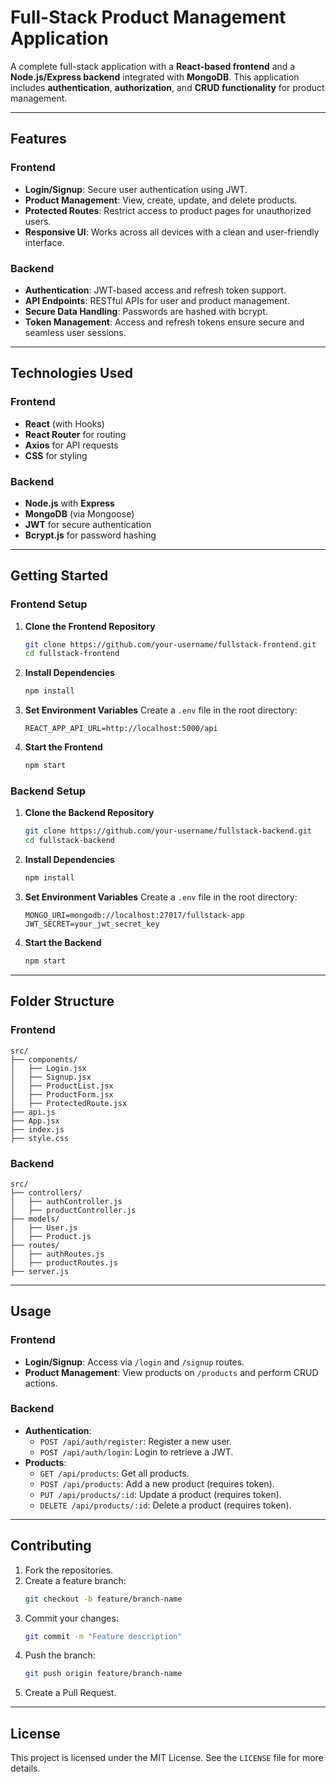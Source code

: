 # Full-Stack Product Management Application

A complete full-stack application with a **React-based frontend** and a **Node.js/Express backend** integrated with **MongoDB**. This application includes **authentication**, **authorization**, and **CRUD functionality** for product management.

---

## Features

### Frontend
- **Login/Signup**: Secure user authentication using JWT.
- **Product Management**: View, create, update, and delete products.
- **Protected Routes**: Restrict access to product pages for unauthorized users.
- **Responsive UI**: Works across all devices with a clean and user-friendly interface.

### Backend
- **Authentication**: JWT-based access and refresh token support.
- **API Endpoints**: RESTful APIs for user and product management.
- **Secure Data Handling**: Passwords are hashed with bcrypt.
- **Token Management**: Access and refresh tokens ensure secure and seamless user sessions.

---

## Technologies Used

### Frontend
- **React** (with Hooks)
- **React Router** for routing
- **Axios** for API requests
- **CSS** for styling

### Backend
- **Node.js** with **Express**
- **MongoDB** (via Mongoose)
- **JWT** for secure authentication
- **Bcrypt.js** for password hashing

---

## Getting Started

### Frontend Setup

1. **Clone the Frontend Repository**
   ```bash
   git clone https://github.com/your-username/fullstack-frontend.git
   cd fullstack-frontend
   ```

2. **Install Dependencies**
   ```bash
   npm install
   ```

3. **Set Environment Variables**
   Create a `.env` file in the root directory:
   ```
   REACT_APP_API_URL=http://localhost:5000/api
   ```

4. **Start the Frontend**
   ```bash
   npm start
   ```

### Backend Setup

1. **Clone the Backend Repository**
   ```bash
   git clone https://github.com/your-username/fullstack-backend.git
   cd fullstack-backend
   ```

2. **Install Dependencies**
   ```bash
   npm install
   ```

3. **Set Environment Variables**
   Create a `.env` file in the root directory:
   ```
   MONGO_URI=mongodb://localhost:27017/fullstack-app
   JWT_SECRET=your_jwt_secret_key
   ```

4. **Start the Backend**
   ```bash
   npm start
   ```

---

## Folder Structure

### Frontend
```
src/
├── components/
│   ├── Login.jsx
│   ├── Signup.jsx
│   ├── ProductList.jsx
│   ├── ProductForm.jsx
│   ├── ProtectedRoute.jsx
├── api.js
├── App.jsx
├── index.js
├── style.css
```

### Backend
```
src/
├── controllers/
│   ├── authController.js
│   ├── productController.js
├── models/
│   ├── User.js
│   ├── Product.js
├── routes/
│   ├── authRoutes.js
│   ├── productRoutes.js
├── server.js
```

---

## Usage

### Frontend
- **Login/Signup**: Access via `/login` and `/signup` routes.
- **Product Management**: View products on `/products` and perform CRUD actions.

### Backend
- **Authentication**: 
  - `POST /api/auth/register`: Register a new user.
  - `POST /api/auth/login`: Login to retrieve a JWT.
- **Products**: 
  - `GET /api/products`: Get all products.
  - `POST /api/products`: Add a new product (requires token).
  - `PUT /api/products/:id`: Update a product (requires token).
  - `DELETE /api/products/:id`: Delete a product (requires token).

---

## Contributing

1. Fork the repositories.
2. Create a feature branch:
   ```bash
   git checkout -b feature/branch-name
   ```
3. Commit your changes:
   ```bash
   git commit -m "Feature description"
   ```
4. Push the branch:
   ```bash
   git push origin feature/branch-name
   ```
5. Create a Pull Request.

---

## License

This project is licensed under the MIT License. See the `LICENSE` file for more details.